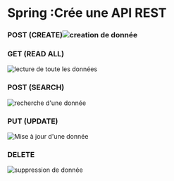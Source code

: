 
# Spring :Crée une API REST 

### POST (CREATE)![creation de donnée](https://i.postimg.cc/ZqsSwLKV/01post-Book.png)

### GET (READ ALL)
![lecture de toute les données](https://i.postimg.cc/Z5f2m5tq/02-Get-Book.png)

### POST (SEARCH)
![recherche d'une donnée ](https://i.postimg.cc/mkthdDsF/05-Post-Book.png)

### PUT (UPDATE)
![Mise à jour d'une donnée](https://i.postimg.cc/ZYFfZ56h/03-Put-Book.png)

### DELETE
![suppression de donnée](https://i.postimg.cc/gJB26WZc/04-Delete-Book.png)
